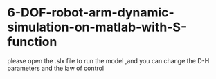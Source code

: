 # 6-DOF-robot-arm-dynamic-simulation-on-matlab-with-S-function
please open the .slx file to run the model ,and you can change the D-H parameters and the law of control

